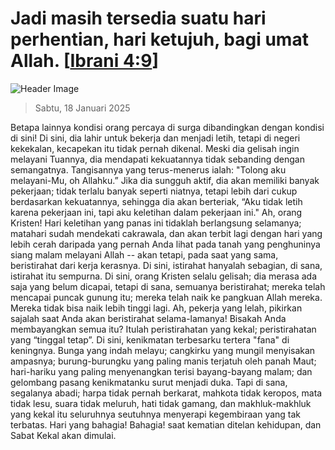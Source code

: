 
# Jadi masih tersedia suatu hari perhentian, hari ketujuh, bagi umat Allah. [[Ibrani 4:9](http://alkitab.sabda.org/?Ibrani%204:9)]

![Header Image](https://alkitab.app/slice/sunrise.jpg)

> Sabtu, 18 Januari 2025

Betapa lainnya kondisi orang percaya di surga dibandingkan dengan kondisi di sini! Di sini, dia lahir untuk bekerja dan menjadi letih, tetapi di negeri kekekalan, kecapekan itu tidak pernah dikenal. Meski dia gelisah ingin melayani Tuannya, dia mendapati kekuatannya tidak sebanding dengan semangatnya. Tangisannya yang terus-menerus ialah: "Tolong aku melayani-Mu, oh Allahku.” Jika dia sungguh aktif, dia akan memiliki banyak pekerjaan; tidak terlalu banyak seperti niatnya, tetapi lebih dari cukup berdasarkan kekuatannya, sehingga dia akan berteriak, “Aku tidak letih karena pekerjaan ini, tapi aku keletihan dalam pekerjaan ini." Ah, orang Kristen! Hari keletihan yang panas ini tidaklah berlangsung selamanya; matahari sudah mendekati cakrawala, dan akan terbit lagi dengan hari yang lebih cerah daripada yang pernah Anda lihat pada tanah yang penghuninya siang malam melayani Allah -- akan tetapi, pada saat yang sama, beristirahat dari kerja kerasnya. Di sini, istirahat hanyalah sebagian, di sana, istirahat itu sempurna. Di sini, orang Kristen selalu gelisah; dia merasa ada saja yang belum dicapai, tetapi di sana, semuanya beristirahat; mereka telah mencapai puncak gunung itu; mereka telah naik ke pangkuan Allah mereka. Mereka tidak bisa naik lebih tinggi lagi. Ah, pekerja yang lelah, pikirkan sajalah saat Anda akan beristirahat selama-lamanya! Bisakah Anda membayangkan semua itu? Itulah peristirahatan yang kekal; peristirahatan yang “tinggal tetap”. Di sini, kenikmatan terbesarku tertera "fana" di keningnya. Bunga yang indah melayu; cangkirku yang mungil menyisakan ampasnya; burung-burungku yang paling manis terjatuh oleh panah Maut; hari-hariku yang paling menyenangkan terisi bayang-bayang malam; dan gelombang pasang kenikmatanku surut menjadi duka. Tapi di sana, segalanya abadi; harpa tidak pernah berkarat, mahkota tidak keropos, mata tidak lesu, suara tidak meluruh, hati tidak gamang, dan makhluk-makhluk yang kekal itu seluruhnya seutuhnya menyerapi kegembiraan yang tak terbatas. Hari yang bahagia! Bahagia! saat kematian ditelan kehidupan, dan Sabat Kekal akan dimulai.
    